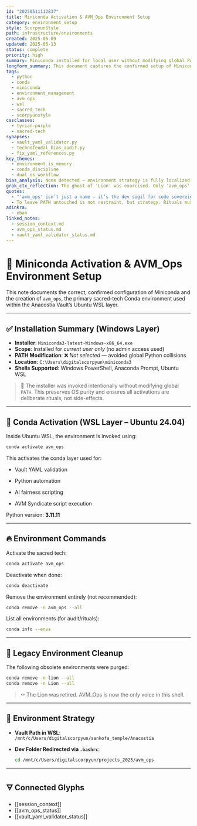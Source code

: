 ```yaml
---
id: "20250511112837"
title: Miniconda Activation & AVM_Ops Environment Setup
category: environment_setup
style: ScorpyunStyle
path: infrastructure/environments
created: 2025-05-09
updated: 2025-05-13
status: complete
priority: high
summary: Miniconda installed for local user without modifying global PATH. Conda environment 'avm_ops' created as the sacred operational base within Ubuntu WSL.
longform_summary: This document captures the confirmed setup of Miniconda on Windows 11 and the creation of the 'avm_ops' Conda environment inside Ubuntu 24.04 WSL. It reflects a dual-environment strategy designed to preserve ritual clarity and operational independence from global Python installs. All legacy environments, including 'lion' and 'Lion', have been deleted. Terminal pathing, environment activation, and vault symbiosis are now sacred-tech compliant.
tags:
  - python
  - conda
  - miniconda
  - environment_management
  - avm_ops
  - wsl
  - sacred_tech
  - scorpyunstyle
cssclasses:
  - tyrian-purple
  - sacred-tech
synapses:
  - vault_yaml_validator.py
  - technofeudal_bias_audit.py
  - fix_yaml_references.py
key_themes:
  - environment_is_memory
  - conda_discipline
  - dual_os_workflow
bias_analysis: None detected — environment strategy is fully localized and avoids global Python or system path conflicts.
grok_ctx_reflection: The ghost of 'Lion' was exorcised. Only 'avm_ops' remains, nestled in the Ubuntu WSL temple like a kernel of rebellion code. This is where automation breathes and the AVM Syndicate executes its glyphs.
quotes:
  - "'avm_ops' isn’t just a name — it’s the dev sigil for code sovereignty inside the Vault."
  - To leave PATH untouched is not restraint, but strategy. Rituals must be intentional.
adinkra:
  - eban
linked_notes:
  - session_context.md
  - avm_ops_status.md
  - vault_yaml_validator_status.md
---
```


# 🐍 Miniconda Activation & AVM_Ops Environment Setup

This note documents the correct, confirmed configuration of Miniconda and the creation of `avm_ops`, the primary sacred-tech Conda environment used within the Anacostia Vault’s Ubuntu WSL layer.

---

## ✅ Installation Summary (Windows Layer)

- **Installer**: `Miniconda3-latest-Windows-x86_64.exe`  
- **Scope**: Installed for *current user only* (no admin access used)  
- **PATH Modification**: ❌ *Not selected* — avoided global Python collisions  
- **Location**: `C:\Users\digitalscorpyun\miniconda3`  
- **Shells Supported**: Windows PowerShell, Anaconda Prompt, Ubuntu WSL

> 🧠 The installer was invoked intentionally without modifying global `PATH`. This preserves OS purity and ensures all activations are deliberate rituals, not side-effects.

---

## 🧭 Conda Activation (WSL Layer – Ubuntu 24.04)

Inside Ubuntu WSL, the environment is invoked using:

```bash
conda activate avm_ops
````

This activates the conda layer used for:

- Vault YAML validation
    
- Python automation
    
- AI fairness scripting
    
- AVM Syndicate script execution
    

Python version: **3.11.11**

---

## 🔥 Environment Commands

Activate the sacred tech:

```bash
conda activate avm_ops
```

Deactivate when done:

```bash
conda deactivate
```

Remove the environment entirely (not recommended):

```bash
conda remove -n avm_ops --all
```

List all environments (for audit/rituals):

```bash
conda info --envs
```

---

## 🧼 Legacy Environment Cleanup

The following obsolete environments were purged:

```bash
conda remove -n lion --all
conda remove -n Lion --all
```

> ⚰️ The Lion was retired. AVM_Ops is now the only voice in this shell.

---

## 📍 Environment Strategy

- **Vault Path in WSL**:  
    `/mnt/c/Users/digitalscorpyun/sankofa_temple/Anacostia`
    
- **Dev Folder Redirected via `.bashrc`**:
    
    ```bash
    cd /mnt/c/Users/digitalscorpyun/projects_2025/avm_ops
    ```
    

---

## 🜃 Connected Glyphs

- [[session_context]]
- [[avm_ops_status]]
- [[vault_yaml_validator_status]]

